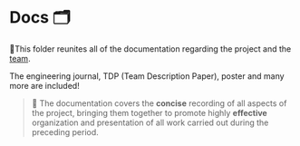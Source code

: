 # Docs 🗂️
📜This folder reunites all of the documentation regarding the project and the [team](https://www.instagram.com/fran_robots/). <br>

The engineering journal, TDP (Team Description Paper), poster and many more are included!
<br>

> 📓 The documentation covers the **concise** recording of all aspects of the project, bringing them together to promote highly **effective** organization and presentation of all work carried out during the preceding period.
